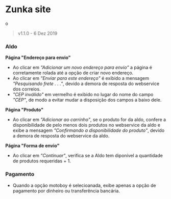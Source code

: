 # Zunka site  

o
> v1.1.0  - 6 Dez 2019

### Aldo

**Página "Endereço para envio"** 
* Ao clicar em *"Adicionar um novo endereço para envio"* a página é corretamente rolada até a opção de criar novo endereço.  
* Ao clicar em *"Enviar para este endereço"* é exibido a mensagem *"Pesquisando frete . . ."*, devido a demora de resposta do webservice dos correios.
* *"CEP inválido"* em vermelho é exibido no lugar do nome do campo *"CEP"*, de modo a evitar mudar a disposição dos campos a baixo dele.

**Página "Produto"**
* Ao clicar em *"Adicionar ao carrinho"*, se o produto for da aldo, confere a disponibilidade de pelo menos dois produtos no webservice da aldo e exibe a mensagem *"Confirmando a disponibilidade do produto"*, devido a demora de resposta do webservice da aldo.

**Página "Forma de envio"**
* Ao clicar em *"Continuar"*, verifica se a Aldo tem diponível a quantidade de produtos requeridas + 1.   


### Pagamento

* Quando a opção motoboy é selecioanada, exibe apenas a opção de pagamento por dinheiro ou transferência bancária.


